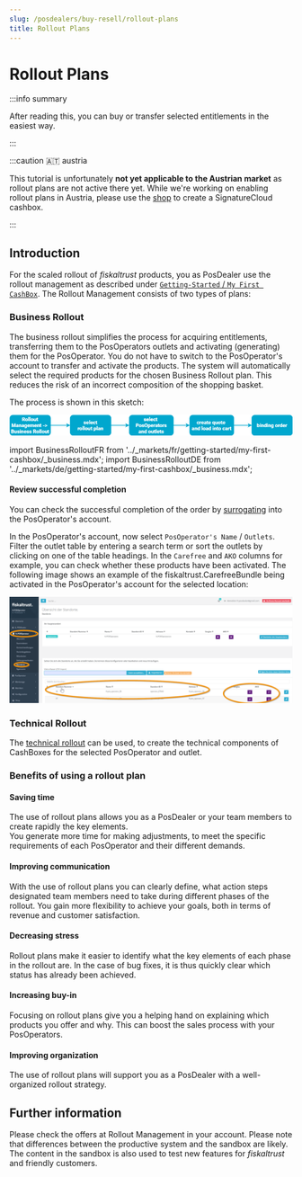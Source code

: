 ```yaml
---
slug: /posdealers/buy-resell/rollout-plans
title: Rollout Plans
---
```

# Rollout Plans

:::info summary

After reading this, you can buy or transfer selected entitlements in the easiest way.

:::

:::caution 🇦🇹 austria

This tutorial is unfortunately **not yet applicable to the Austrian market** as rollout plans are not active there yet. While we're working on enabling rollout plans in Austria, please use the [shop](./shop.md) to create a SignatureCloud cashbox.

:::

## Introduction

For the scaled rollout of _fiskaltrust_ products, you as PosDealer use the rollout management as described under [`Getting-Started` / `My First CashBox`](../getting-started/my-first-cashbox.md). The Rollout Management consists of two types of plans:

### Business Rollout

The business rollout simplifies the process for acquiring entitlements, transferring them to the PosOperators outlets and activating (generating) them for the PosOperator. You do not have to switch to the PosOperator's account to transfer and activate the products. The system will automatically select the required products for the chosen Business Rollout plan. This reduces the risk of an incorrect composition of the shopping basket.

The process is shown in this sketch:

![Rollout-management](./images/rollout-management.png)

import BusinessRolloutFR from '../_markets/fr/getting-started/my-first-cashbox/_business.mdx';
import BusinessRolloutDE from '../_markets/de/getting-started/my-first-cashbox/_business.mdx';

<Tabs groupId="market">

  <TabItem value="FR" label="France">
    <BusinessRolloutFR />
  </TabItem>

  <TabItem value="DE" label="Germany">
    <BusinessRolloutDE />
  </TabItem>

</Tabs>

#### Review successful completion

You can check the successful completion of the order by [surrogating](../getting-started/operator-onboarding/surrogating) into the PosOperator's account.

In the PosOperator's account, now select `PosOperator's Name` / `Outlets`.
Filter the outlet table by entering a search term or sort the outlets by clicking on one of the table headings.
In the `Carefree` and `AKO` columns for example, you can check whether these products have been activated.
The following image shows an example of the fiskaltrust.CarefreeBundle being activated in the PosOperator's account for the selected location:

![check](./images/portal-posoperator-check.png)

### Technical Rollout

The [technical rollout](../getting-started/my-first-cashbox.md#technical-rollout-creating-the-cashbox) can be used, to create the technical components of CashBoxes for the selected PosOperator and outlet. 

### Benefits of using a rollout plan

#### Saving time

The use of rollout plans allows you as a PosDealer or your team members to create rapidly the key elements.  
You generate more time for making adjustments, to meet the specific requirements of each PosOperator and their different demands.

#### Improving communication

With the use of rollout plans you can clearly define, what action steps designated team members need to take during different phases of the rollout.
You gain more flexibility to achieve your goals, both in terms of revenue and customer satisfaction.

#### Decreasing stress 

Rollout plans make it easier to identify what the key elements of each phase in the rollout are.
In the case of bug fixes, it is thus quickly clear which status has already been achieved.

#### Increasing buy-in

Focusing on rollout plans give you a helping hand on explaining which products you offer and why. 
This can boost the sales process with your PosOperators.

#### Improving organization 

The use of rollout plans will support you as a PosDealer with a well-organized rollout strategy.

## Further information

Please check the offers at Rollout Management in your account.
Please note that differences between the productive system and the sandbox are likely.
The content in the sandbox is also used to test new features for _fiskaltrust_ and friendly customers.